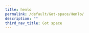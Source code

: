 ```yaml
---
title: henlo
permalink: /default/Got-space/Henlo/
description: ""
third_nav_title: Got space
---
```


